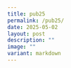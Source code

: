 ```yaml
---
title: pub25
permalink: /pub25/
date: 2025-05-02
layout: post
description: ""
image: ""
variant: markdown
---
```

